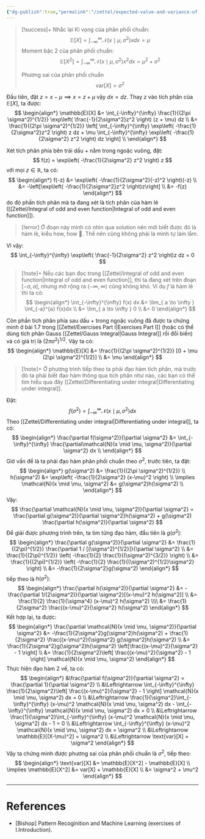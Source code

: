 ```yaml
---
{"dg-publish":true,"permalink":"/zettel/expected-value-and-variance-of-normal-distribution/"}
---
```



>[!success]+ Nhắc lại
>Kì vọng của phân phối chuẩn:
>$$
\mathbb{E}[X] = \int_{-\infty}^{\infty} \mathcal{N}(x \mid \mu, \sigma^2) x dx = \mu
>$$
>Moment bậc 2 của phân phối chuẩn:
>$$
\mathbb{E}[X^2] = \int_{-\infty}^{\infty} \mathcal{N}(x \mid \mu, \sigma^2) x^2 dx = \mu^2 + \sigma^2
>$$
>
>Phương sai của phân phối chuẩn
>$$
\text{var}[X] = \sigma^2
>$$

Đầu tiên, đặt $z = x- \mu \implies x = z + \mu$ vậy $dx = dz$. Thay $z$ vào tích phân của $\mathbb{E}[X]$, ta được:
$$
\begin{align*}
\mathbb{E}[X] &= \int_{-\infty}^{\infty} \frac{1}{(2\pi \sigma^2)^{1/2}} \exp\left( \frac{-1}{2\sigma^2}z^2 \right) (z + \mu) dz \\
&= \frac{1}{(2\pi \sigma^2)^{1/2}} \left[ \int_{-\infty}^{\infty} \exp\left( -\frac{1}{2\sigma^2}z^2 \right) z dz + \mu \int_{-\infty}^{\infty} \exp\left( -\frac{1}{2\sigma^2} z^2 \right) dz \right] \\
\end{align*}
$$

Xét tích phân phía bên trái dấu $+$ nằm trong ngoặc vuông, đặt:
$$
f(z) = \exp\left( -\frac{1}{2\sigma^2} z^2 \right) z
$$
với mọi $z \in \mathbb{R}$, ta có:
$$
\begin{align*}
f(-z) &= \exp\left( -\frac{1}{2\sigma^2}(-z)^2 \right)(-z) \\
&= -\left[\exp\left( -\frac{1}{2\sigma^2}z^2 \right)z\right] \\
&= -f(z)
\end{align*}
$$
do đó phần tích phân mà ta đang xét là tích phân của hàm lẻ ([[Zettel/Integral of odd and even function\|Integral of odd and even function]]). 

>[!error]
>Ở đoạn này mình có nhìn qua solution nên mới biết được đó là hàm lẻ, kiểu how, how 🥲. Thế nên cũng không phải là mình tự làm lắm.

Vì vậy:
$$
\int_{-\infty}^{\infty} \exp\left( \frac{-1}{2\sigma^2} z^2 \right)z dz = 0
$$

>[!note]+
>Nếu các bạn đọc trong [[Zettel/Integral of odd and even function\|Integral of odd and even function]], thì ta đang xét trên đoạn $[-a, a]$, nhưng mở rộng ra $(-\infty, \infty)$ cũng không khó. Ví dụ $f$ là hàm lẻ thì ta có:
>$$
\begin{align*}
\int_{-\infty}^{\infty} f(x) dx &= \lim_{ a \to \infty } \int_{-a}^{a} f(x)dx \\
&= \lim_{ a \to \infty } 0 \\
&= 0
\end{align*}
>$$


Còn phần tích phân phía sau dấu $+$ trong ngoặc vuông đã được ta chứng minh ở bài 1.7 trong [[Zettel/Exercises Part I\|Exercises Part I]] (hoặc có thể dùng tích phân Gauss [[Zettel/Gauss Integral\|Gauss Integral]] rồi đổi biến) và có giá trị là $(2\pi \sigma^2)^{1/2}$. Vậy ta có:
$$
\begin{align*}
\mathbb{E}[X] &= \frac{1}{(2\pi \sigma^2)^{1/2}} [0 + \mu (2\pi \sigma^2)^{1/2}] \\
&= \mu
\end{align*}
$$
>[!note]+
>Ở phương trình tiếp theo ta phải đạo hàm tích phân, mà trước đó ta phải biết đạo hàm thông qua tích phân như nào, các bạn có thể tìm hiểu qua đây [[Zettel/Differentiating under integral\|Differentiating under integral]]. 

Đặt:
$$
f(\sigma^2) = \int_{-\infty}^{\infty} \mathcal{N}(x \mid \mu, \sigma^2) dx
$$
Theo [[Zettel/Differentiating under integral\|Differentiating under integral]], ta có:
$$
\begin{align*}
\frac{\partial f(\sigma^2)}{\partial \sigma^2} &= \int_{-\infty}^{\infty} \frac{\partial\mathcal{N}(x \mid \mu, \sigma^2)}{\partial \sigma^2} dx \\
\end{align*}
$$
Giờ vấn đề là ta phải đạo hàm phân phối chuẩn theo $\sigma^2$, trước tiên, ta đặt:
$$
\begin{align*}
g(\sigma^2) &= \frac{1}{(2\pi \sigma^2)^{1/2}} \\
h(\sigma^2) &= \exp\left( -\frac{1}{2\sigma^2} (x-\mu)^2 \right) \\
\implies \mathcal{N}(x \mid \mu, \sigma^2) &= g(\sigma^2)h(\sigma^2) \\
\end{align*}
$$
Vậy:
$$
\frac{\partial \mathcal{N}(x \mid \mu, \sigma^2)}{\partial \sigma^2} = \frac{\partial g(\sigma^2)}{\partial \sigma^2}h(\sigma^2) + g(\sigma^2) \frac{\partial h(\sigma^2)}{\partial \sigma^2}
$$
Để giải được phương trình trên, ta tìm từng đạo hàm, đầu tiên là $g(\sigma^2)$:
$$
\begin{align*}
\frac{\partial g(\sigma^2)}{\partial \sigma^2} &= \frac{1}{(2\pi)^{1/2}} \frac{\partial 1 / [(\sigma^2)^{1/2}]}{\partial \sigma^2} \\
&= \frac{1}{(2\pi)^{1/2}} \left( -\frac{1}{2} \frac{1}{(\sigma^2)^{3/2}} \right) \\
&= \frac{1}{(2\pi)^{1/2}} \left( -\frac{1}{2} \frac{1}{(\sigma^2)^{1/2}\sigma^2} \right) \\
&= -\frac{1}{2\sigma^2}g(\sigma^2)
\end{align*}
$$
tiếp theo là $h(\sigma^2)$:
$$
\begin{align*}
\frac{\partial h(\sigma^2)}{\partial \sigma^2} &= -\frac{\partial 1/(2\sigma^2)}{\partial \sigma^2}[(x-\mu)^2 h(\sigma^2)]  \\
&= \frac{1}{2} \frac{1}{\sigma^4} (x-\mu)^2 h(\sigma^2) \\\\
&= \frac{1}{2\sigma^2} \frac{(x-\mu)^2}{\sigma^2} h(\sigma^2)
\end{align*}
$$
Kết hợp lại, ta được:
$$
\begin{align*}
\frac{\partial \mathcal{N}(x \mid \mu, \sigma^2)}{\partial \sigma^2} &= -\frac{1}{2\sigma^2}g(\sigma^2)h(\sigma^2) + \frac{1}{2\sigma^2} \frac{(x-\mu)^2}{\sigma^2} g(\sigma^2)h(\sigma^2) \\
&= \frac{1}{2\sigma^2}g(\sigma^2)h(\sigma^2) \left[\frac{(x-\mu)^2}{\sigma^2} - 1 \right] \\
&= \frac{1}{2\sigma^2}\left[ \frac{(x-\mu)^2}{\sigma^2} - 1 \right] \mathcal{N}(x \mid \mu, \sigma^2)
\end{align*}
$$
Thực hiện đạo hàm 2 vế, ta có:
$$
\begin{align*}
&\frac{\partial f(\sigma^2)}{\partial \sigma^2} = \frac{\partial 1}{\partial \sigma^2} \\
&\Leftrightarrow \int_{-\infty}^{\infty} \frac{1}{2\sigma^2}\left[ \frac{(x-\mu)^2}{\sigma^2} - 1 \right] \mathcal{N}(x \mid \mu, \sigma^2) dx = 0 \\
&\Leftrightarrow \frac{1}{\sigma^2}\int_{-\infty}^{\infty} (x-\mu)^2 \mathcal{N}(x \mid \mu, \sigma^2) dx - \int_{-\infty}^{\infty} \mathcal{N}(x \mid \mu, \sigma^2) dx = 0 \\
&\Leftrightarrow \frac{1}{\sigma^2}\int_{-\infty}^{\infty} (x-\mu)^2 \mathcal{N}(x \mid \mu, \sigma^2) dx - 1 = 0 \\
&\Leftrightarrow \int_{-\infty}^{\infty} (x-\mu)^2 \mathcal{N}(x \mid \mu, \sigma^2) dx = \sigma^2 \\
&\Leftrightarrow \mathbb{E}[(X-\mu)^2] = \sigma^2 \\
&\Leftrightarrow \text{var}[X] = \sigma^2
\end{align*}
$$
Vậy ta chứng minh được phương sai của phân phối chuẩn là $\sigma^2$, tiếp theo:
$$
\begin{align*}
\text{var}[X] &= \mathbb{E}[X^2] - \mathbb{E}[X] \\
\implies \mathbb{E}[X^2] &= var[X] + \mathbb{E}[X] \\
&= \sigma^2 + \mu^2
\end{align*}
$$

---
# References

- [Bishop] Pattern Recoginition and Machine Learning (exercises of I.Introduction).